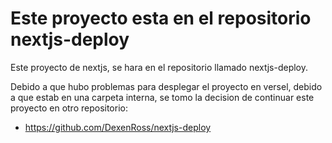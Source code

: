 # Este proyecto esta en el repositorio nextjs-deploy

Este proyecto de nextjs, se hara en el repositorio llamado nextjs-deploy.  

Debido a que hubo problemas para desplegar el proyecto en versel, debido a que estab en una carpeta interna, se tomo la decision de continuar este proyecto en otro repositorio:   

- https://github.com/DexenRoss/nextjs-deploy

